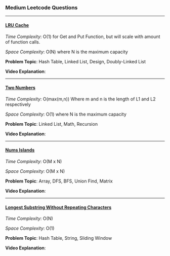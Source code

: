 ### Medium Leetcode Questions

---

#### [LRU Cache](https://github.com/PlanckConst/DS-A/blob/master/Problems/Medium/LRUCache.cs)

*Time Complexity*: O(1) for Get and Put Function, but will scale with amount of function calls.

*Space Complexity*: O(N) where N is the maximum capacity

**Problem Topic**: Hash Table, Linked List, Design, Doubly-Linked List

**Video Explanation**: 

---

#### [Two Numbers](https://github.com/PlanckConst/DS-A/blob/master/Problems/Medium/TwoNumbers.cs)

*Time Complexity*: O(max(m,n)) Where m and n is the length of L1 and L2 respectively

*Space Complexity*: O(1) where N is the maximum capacity

**Problem Topic**: Linked List, Math, Recursion

**Video Explanation**: 

---

#### [Nums Islands](https://github.com/PlanckConst/DS-A/blob/master/Problems/Medium/NumsIslands.cs)

*Time Complexity*: O(M x N)

*Space Complexity*: O(M x N)

**Problem Topic**: Array, DFS, BFS, Union Find, Matrix

**Video Explanation**: 

---

#### [Longest Substring Without Repeating Characters](https://github.com/PlanckConst/DS-A/blob/master/Problems/Medium/LongestSubstringRepeatingCharacters.cs)

*Time Complexity*: O(N)

*Space Complexity*: O(1)

**Problem Topic**: Hash Table, String, Sliding Window

**Video Explanation**: 